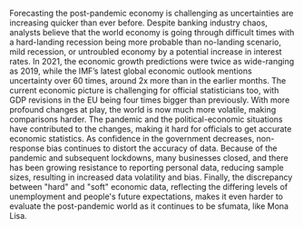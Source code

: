 Forecasting the post-pandemic economy is challenging as uncertainties are increasing quicker than ever before. Despite banking industry chaos, analysts believe that the world economy is going through difficult times with a hard-landing recession being more probable than no-landing scenario, mild recession, or untroubled economy by a potential increase in interest rates. In 2021, the economic growth predictions were twice as wide-ranging as 2019, while the IMF’s latest global economic outlook mentions uncertainty over 60 times, around 2x more than in the earlier months. The current economic picture is challenging for official statisticians too, with GDP revisions in the EU being four times bigger than previously. With more profound changes at play, the world is now much more volatile, making comparisons harder. The pandemic and the political-economic situations have contributed to the changes, making it hard for officials to get accurate economic statistics. As confidence in the government decreases, non-response bias continues to distort the accuracy of data. Because of the pandemic and subsequent lockdowns, many businesses closed, and there has been growing resistance to reporting personal data, reducing sample sizes, resulting in increased data volatility and bias. Finally, the discrepancy between "hard" and "soft" economic data, reflecting the differing levels of unemployment and people's future expectations, makes it even harder to evaluate the post-pandemic world as it continues to be sfumata, like Mona Lisa.